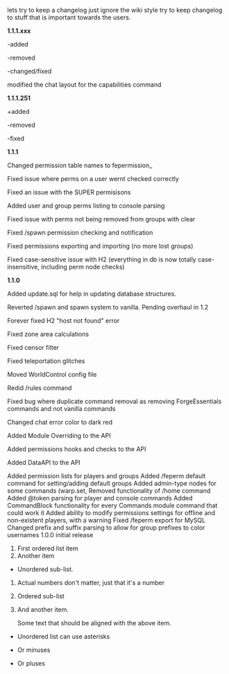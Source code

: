 lets try to keep a changelog
just ignore the wiki style
try to keep changelog to stuff that is important towards the users.


**1.1.1.xxx**

-added

-removed

-changed/fixed

modified the chat layout for the capabilities command

**1.1.1.251**

+added

-removed

-fixed

**1.1.1**


Changed permission table names to fepermission_<tableName>

Fixed issue where perms on a user wernt checked correctly

Fixed an issue with the SUPER permisisons

Added user and group perms listing to console parsing

Fixed issue with perms not being removed from groups with clear

Fixed /spawn permission checking and notification

Fixed permissions exporting and importing (no more lost groups)

Fixed case-sensitive issue with H2 (everything in db is now totally case-insensitive, including perm node checks)

**1.1.0**

Added update.sql for help in updating database structures.

Reverted /spawn and spawn system to vanilla. Pending overhaul in 1.2

Forever fixed H2 "host not found" error

Fixed zone area calculations

Fixed censor filter

Fixed teleportation glitches

Moved WorldControl config file

Redid /rules command

Fixed bug where duplicate command removal as removing ForgeEssentials commands and not vanilla commands

Changed chat error color to dark red

Added Module Overriding to the API

Added permissions hooks and checks to the API

Added DataAPI to the API

Added permission lists for players and groups
Added /feperm default command for setting/adding default groups
Added admin-type nodes for some commands (warp.set,
Removed <x y z> functionality of /home command
Added @token parsing for player and console commands
Added CommandBlock functionality for every Commands module command that could work it
Added ability to modify permissions settings for offline and non-existent players, with a warning
Fixed /feperm export for MySQL
Changed prefix and suffix parsing to allow for group prefixes to color usernames
1.0.0
initial release

1. First ordered list item
2. Another item
  * Unordered sub-list. 
1. Actual numbers don't matter, just that it's a number
  1. Ordered sub-list
4. And another item.  
   
   Some text that should be aligned with the above item.

* Unordered list can use asterisks
- Or minuses
+ Or pluses